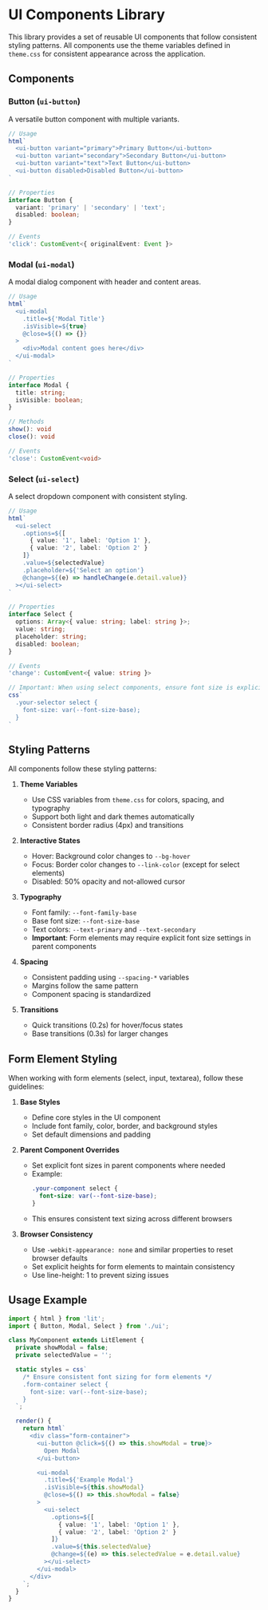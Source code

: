 # UI Components Library

This library provides a set of reusable UI components that follow consistent styling patterns. All components use the theme variables defined in `theme.css` for consistent appearance across the application.

## Components

### Button (`ui-button`)

A versatile button component with multiple variants.

```typescript
// Usage
html`
  <ui-button variant="primary">Primary Button</ui-button>
  <ui-button variant="secondary">Secondary Button</ui-button>
  <ui-button variant="text">Text Button</ui-button>
  <ui-button disabled>Disabled Button</ui-button>
`

// Properties
interface Button {
  variant: 'primary' | 'secondary' | 'text';
  disabled: boolean;
}

// Events
'click': CustomEvent<{ originalEvent: Event }>
```

### Modal (`ui-modal`)

A modal dialog component with header and content areas.

```typescript
// Usage
html`
  <ui-modal
    .title=${'Modal Title'}
    .isVisible=${true}
    @close=${() => {}}
  >
    <div>Modal content goes here</div>
  </ui-modal>
`

// Properties
interface Modal {
  title: string;
  isVisible: boolean;
}

// Methods
show(): void
close(): void

// Events
'close': CustomEvent<void>
```

### Select (`ui-select`)

A select dropdown component with consistent styling.

```typescript
// Usage
html`
  <ui-select
    .options=${[
      { value: '1', label: 'Option 1' },
      { value: '2', label: 'Option 2' }
    ]}
    .value=${selectedValue}
    .placeholder=${'Select an option'}
    @change=${(e) => handleChange(e.detail.value)}
  ></ui-select>
`

// Properties
interface Select {
  options: Array<{ value: string; label: string }>;
  value: string;
  placeholder: string;
  disabled: boolean;
}

// Events
'change': CustomEvent<{ value: string }>

// Important: When using select components, ensure font size is explicitly set in the parent component:
css`
  .your-selector select {
    font-size: var(--font-size-base);
  }
`
```

## Styling Patterns

All components follow these styling patterns:

1. **Theme Variables**
   - Use CSS variables from `theme.css` for colors, spacing, and typography
   - Support both light and dark themes automatically
   - Consistent border radius (4px) and transitions

2. **Interactive States**
   - Hover: Background color changes to `--bg-hover`
   - Focus: Border color changes to `--link-color` (except for select elements)
   - Disabled: 50% opacity and not-allowed cursor

3. **Typography**
   - Font family: `--font-family-base`
   - Base font size: `--font-size-base`
   - Text colors: `--text-primary` and `--text-secondary`
   - **Important**: Form elements may require explicit font size settings in parent components

4. **Spacing**
   - Consistent padding using `--spacing-*` variables
   - Margins follow the same pattern
   - Component spacing is standardized

5. **Transitions**
   - Quick transitions (0.2s) for hover/focus states
   - Base transitions (0.3s) for larger changes

## Form Element Styling

When working with form elements (select, input, textarea), follow these guidelines:

1. **Base Styles**
   - Define core styles in the UI component
   - Include font family, color, border, and background styles
   - Set default dimensions and padding

2. **Parent Component Overrides**
   - Set explicit font sizes in parent components where needed
   - Example:
     ```css
     .your-component select {
       font-size: var(--font-size-base);
     }
     ```
   - This ensures consistent text sizing across different browsers

3. **Browser Consistency**
   - Use `-webkit-appearance: none` and similar properties to reset browser defaults
   - Set explicit heights for form elements to maintain consistency
   - Use line-height: 1 to prevent sizing issues

## Usage Example

```typescript
import { html } from 'lit';
import { Button, Modal, Select } from './ui';

class MyComponent extends LitElement {
  private showModal = false;
  private selectedValue = '';

  static styles = css`
    /* Ensure consistent font sizing for form elements */
    .form-container select {
      font-size: var(--font-size-base);
    }
  `;

  render() {
    return html`
      <div class="form-container">
        <ui-button @click=${() => this.showModal = true}>
          Open Modal
        </ui-button>

        <ui-modal
          .title=${'Example Modal'}
          .isVisible=${this.showModal}
          @close=${() => this.showModal = false}
        >
          <ui-select
            .options=${[
              { value: '1', label: 'Option 1' },
              { value: '2', label: 'Option 2' }
            ]}
            .value=${this.selectedValue}
            @change=${(e) => this.selectedValue = e.detail.value}
          ></ui-select>
        </ui-modal>
      </div>
    `;
  }
}
``` 